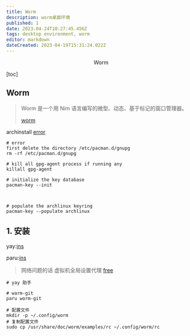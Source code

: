 ```yaml
---
title: Worm
description: worm桌面环境
published: 1
date: 2023-04-24T10:27:45.456Z
tags: desktop environment, worm
editor: markdown
dateCreated: 2023-04-19T15:31:24.022Z
---
```


<center>Worm</center>



[toc]





## Worm

> Worm 是一个用 Nim 语言编写的微型、动态、基于标记的窗口管理器。
>
> [worm](https://github.com/codic12/worm)



archinstall [error](https://www.reddit.com/r/archlinux/comments/w1pmlz/i_keep_getting_an_error_when_doing_archinstall/)

```shell
# error 
first delete the directory /etc/pacman.d/gnupg
rm -rf /etc/pacman.d/gnupg

# kill all gpg-agent process if running any
killall gpg-agent

# initialize the key database
pacman-key --init



# populate the archlinux keyring
pacman-key --populate archlinux
```



## 1. 安装

yay:[ins](https://www.tecmint.com/install-yay-aur-helper-in-arch-linux-and-manjaro/)

paru:[ins](https://ostechnix.com/how-to-install-paru-aur-helper-in-arch-linux/)

> 网络问题的话 虚拟机全局设置代理 [free](https://github.com/freefq/free)

```shell
# yay 助手

# warm-git
paru worm-git

# 配置文件
mkdir -p ~/.config/worm
# 复制配置文件
sudo cp /usr/share/doc/worm/examples/rc ~/.config/worm/rc
```















